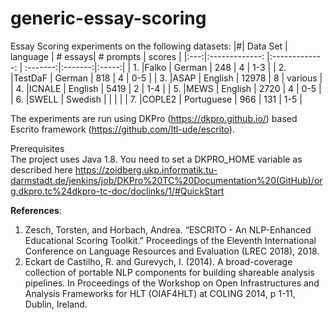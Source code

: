 # generic-essay-scoring
Essay Scoring experiments on the following datasets: 
|#| Data Set     | language      | # essays| # prompts | scores |
|:---:|:-------------: |:-------------: | :-------:|:-------:|:-----:|
| 1. |Falko       | German | 248 | 4 | 1-3 |
| 2. |TestDaF       | German | 818 | 4 | 0-5  |
| 3. |ASAP       | English |  12978 | 8 | various |
| 4. |ICNALE       | English | 5419 | 2 | 1-4 |
| 5. |MEWS       | English | 2720 | 4 | 0-5 |
| 6. |SWELL       | Swedish |  |  | |
| 7. |COPLE2       | Portuguese | 966 | 131 | 1-5 |


The experiments are run using DKPro (https://dkpro.github.io/) based Escrito framework (https://github.com/ltl-ude/escrito). 

<stron>Prerequisites </strong></br>
The project uses Java 1.8. You need to set a DKPRO_HOME variable as described here https://zoidberg.ukp.informatik.tu-darmstadt.de/jenkins/job/DKPro%20TC%20Documentation%20(GitHub)/org.dkpro.tc%24dkpro-tc-doc/doclinks/1/#QuickStart


<strong>References</strong>:

1. Zesch, Torsten, and Horbach, Andrea. “ESCRITO - An NLP-Enhanced Educational Scoring Toolkit.” Proceedings of the Eleventh International Conference on Language Resources and Evaluation (LREC 2018), 2018.
2. Eckart de Castilho, R. and Gurevych, I. (2014). A broad-coverage collection of portable NLP components for building shareable analysis pipelines. In Proceedings of the Workshop on Open Infrastructures and Analysis Frameworks for HLT (OIAF4HLT) at COLING 2014, p 1-11, Dublin, Ireland.

